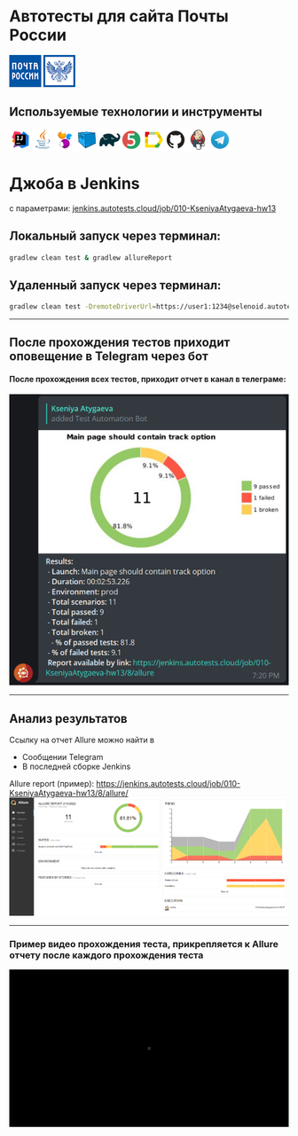 # Автотесты для сайта Почты России
![Intelij_IDEA](img/icons/ПочтаРоссии.png)

## Используемые технологии и инструменты

![Intelij_IDEA](img/icons/Intelij_IDEA.png)![Java](img/icons/Java.png)![Selenide](img/icons/Selenide.png)![Selenoid](img/icons/Selenoid.png)![Gradle](img/icons/Gradle.png)![JUnit5](img/icons/JUnit5.png)![Allure Report](img/icons/Allure_Report.png)![Github](img/icons/Github.png)![Jenkins](img/icons/Jenkins.png)![Telegram](img/icons/Telegram.png)

# Джоба в Jenkins 
с параметрами:
<a target="_blank" href="jenkins.autotests.cloud/job/010-KseniyaAtygaeva-hw13">jenkins.autotests.cloud/job/010-KseniyaAtygaeva-hw13</a>

## Локальный запуск через терминал:
```bash
gradlew clean test & gradlew allureReport
```

## Удаленный запуск через терминал:
```bash
gradlew clean test -DremoteDriverUrl=https://user1:1234@selenoid.autotests.cloud/wd/hub/ -DvideoStorage=https://selenoid.autotests.cloud/video/ -Dthreads=1  & gradlew allureReport

```
___
## После прохождения тестов приходит оповещение в Telegram через бот 

#### После прохождения всех тестов, приходит отчет в канал в телеграме:
![Telegram](img/Telegram.png)

---
## Анализ результатов
Ссылку на отчет Allure можно найти в 
* Сообщении Telegram
* В последней сборке Jenkins

Allure report (пример):
<a target="_blank" href="https://jenkins.autotests.cloud/job/010-KseniyaAtygaeva-hw13/8/allure/">https://jenkins.autotests.cloud/job/010-KseniyaAtygaeva-hw13/8/allure/</a>
![Allure](img/Allure_jenkins.png)

---
### Пример видео прохождения теста, прикрепляется к Allure отчету после каждого прохождения теста

![video](./img/Selenoid_gif.gif)
